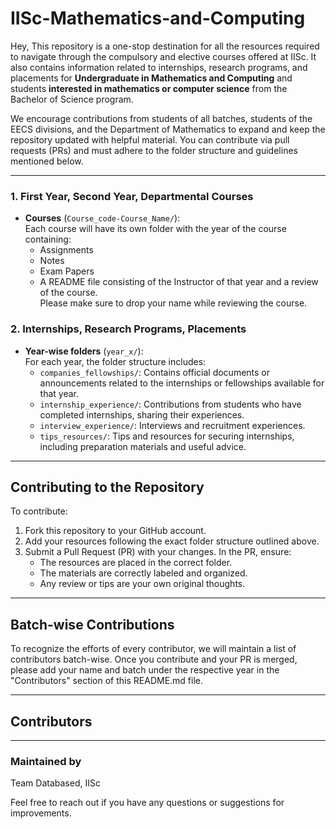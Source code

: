 # IISc-Mathematics-and-Computing

Hey, This repository is a one-stop destination for all the resources required to navigate through the compulsory and elective courses offered at IISc. It also contains information related to internships, research programs, and placements for **Undergraduate in Mathematics and Computing** and students **interested in mathematics or computer science** from the Bachelor of Science program.

We encourage contributions from students of all batches, students of the EECS divisions, and the Department of Mathematics to expand and keep the repository updated with helpful material. You can contribute via pull requests (PRs) and must adhere to the folder structure and guidelines mentioned below.

---

### 1. First Year, Second Year, Departmental Courses

- **Courses** (`Course_code-Course_Name/`):  
  Each course will have its own folder with the year of the course containing:
  - Assignments
  - Notes
  - Exam Papers
  - A README file consisting of the Instructor of that year and a review of the course.  
    Please make sure to drop your name while reviewing the course.

### 2. Internships, Research Programs, Placements

- **Year-wise folders** (`year_x/`):  
  For each year, the folder structure includes:
  - `companies_fellowships/`: Contains official documents or announcements related to the internships or fellowships available for that year.
  - `internship_experience/`: Contributions from students who have completed internships, sharing their experiences.
  - `interview_experience/`: Interviews and recruitment experiences.
  - `tips_resources/`: Tips and resources for securing internships, including preparation materials and useful advice.

---

## Contributing to the Repository

To contribute:

1. Fork this repository to your GitHub account.
2. Add your resources following the exact folder structure outlined above.
3. Submit a Pull Request (PR) with your changes. In the PR, ensure:
   - The resources are placed in the correct folder.
   - The materials are correctly labeled and organized.
   - Any review or tips are your own original thoughts.

---

## Batch-wise Contributions

To recognize the efforts of every contributor, we will maintain a list of contributors batch-wise. Once you contribute and your PR is merged, please add your name and batch under the respective year in the "Contributors" section of this README.md file.

---

## Contributors

---

### Maintained by

Team Databased, IISc

Feel free to reach out if you have any questions or suggestions for improvements.
